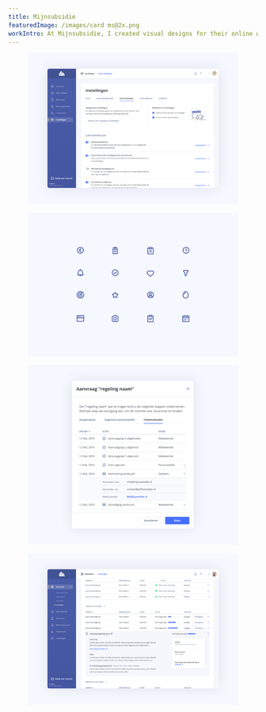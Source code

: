 ```yaml
---
title: Mijnsubsidie
featuredImage: /images/card ms@2x.png
workIntro: At Mijnsubsidie, I created visual designs for their online web application. This application facilitates subsidy scans for businesses to accountants. The scans are a fast way to see if employees qualify for a subsidy.
---
```


<figure>
  <img src="/images/mijnsubsidie - 002 - case.png">
  <figcaption></figcaption>
</figure>

<figure>
  <img src="/images/mijnsubsidie - 003 - case.png">
  <figcaption></figcaption>
</figure>

<figure>
  <img src="/images/mijnsubsidie - 004 - case.png">
  <figcaption></figcaption>
</figure>

<figure>
  <img src="/images/mijnsubsidie - 005 - case.png">
  <figcaption></figcaption>
</figure>
